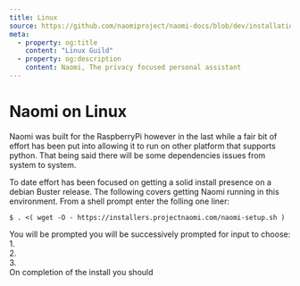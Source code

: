 ```yaml
---
title: Linux
source: https://github.com/naomiproject/naomi-docs/blob/dev/installation/linux.md
meta:
  - property: og:title
    content: "Linux Guild"
  - property: og:description
    content: Naomi, The privacy focused personal assistant
---
```


# Naomi on Linux

Naomi was built for the RaspberryPi however in the last while a fair bit of effort has been put into allowing it to run on other platform that supports python. That being said there will be some dependencies issues from system to system.

To date effort has been focused on getting a solid install presence on a debian Buster release. The following covers getting Naomi running in this environment. From a shell prompt enter the folling one liner:
```shell
$ . <( wget -O - https://installers.projectnaomi.com/naomi-setup.sh )
```
You will be prompted you will be successively prompted for input to choose:  
1.  
2.  
3.  
On completion of the install you should 

<DocPreviousVersions/>
<EditPageLink/>
